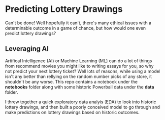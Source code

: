 # Predicting Lottery Drawings
Can't be done! Well hopefully it can't, there's many ethical issues with a determinable outcome in a game of chance, but how would one even predict lottery drawings?

## Leveraging AI
Artifical Intelligence (AI) or Machine Learning (ML) can do a lot of things from recommend movies you might like to writing essays for you, so why not predict your next lottery ticket? Well lots of reasons, while using a model isn't any better than rellying on the random number picks of any store, it shouldn't be any worse. This repo contains a notebook under the **notebooks** folder along with some historic Powerball data under the **data** folder.

I threw together a quick exploratory data analyis (EDA) to look into historic lottery drawings, and then built a poorly conceived model to go through and make predictions on lottery drawings based on historic outcomes.